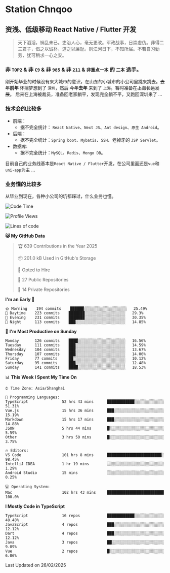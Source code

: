 # Station Chnqoo

## 资浅、低级移动 React Native / Flutter 开发

> 天下滔滔，祸乱未已。吏治人心，毫无更改。军政战事，日崇虚伪。非得二三君子，倡之以诚朴，道之以廉耻。则江河日下，不知所届。不若自习勤劳，犹可稍求一心之安。

### 非 `TOP2` & 非 `C9` & 非 `985` & 非 `211` & `非重点一本` 的 `二本` 选手。

刚开始毕业的时候没有来大城市的意识，在山东的小城市的小公司里跳来跳去。~~去年~~**前年** 怀揣梦想到了 `深圳`，然后 ~~今年~~**去年** 来到了 `上海`。~~暂时准备在上海长远发展~~。
后来在上海被裁员，准备回老家躺平，发现完全躺不平，又跑回深圳来了 ...

### 技术会的比较多

- 前端：
  - 据不完全统计： `React Native`、`Next JS`、`Ant design`、`原生 Android`。
- 后端：
  - 据不完全统计：`Spring boot`、`Mybatis`、`SSH`、老掉牙的 `JSP Servlet`。
- 数据库:
  - 据不完全统计：`MySQL`、`Redis`、`Mongo DB`。

目前自己的业务线基本是`React Native / Flutter`开发，在公司里面还是`vue`和`uni-app`为主 ...

### 业务懂的比较多

从毕业到现在，各种小公司的坑都踩过，什么业务也懂。

<!--START_SECTION:waka-->
![Code Time](http://img.shields.io/badge/Code%20Time-7%2C762%20hrs%2057%20mins-blue)

![Profile Views](http://img.shields.io/badge/Profile%20Views-0-blue)

![Lines of code](https://img.shields.io/badge/From%20Hello%20World%20I%27ve%20Written-314%20Thousand%20lines%20of%20code-blue)

**🐱 My GitHub Data** 

> 🏆 639 Contributions in the Year 2025
 > 
> 📦 201.0 kB Used in GitHub's Storage 
 > 
> 💼 Opted to Hire
 > 
> 📜 27 Public Repositories 
 > 
> 🔑 14 Private Repositories  
 > 
**I'm an Early 🐤** 

```text
🌞 Morning    194 commits    ██████░░░░░░░░░░░░░░░░░░░   25.49% 
🌆 Daytime    223 commits    ███████░░░░░░░░░░░░░░░░░░   29.3% 
🌃 Evening    231 commits    ███████░░░░░░░░░░░░░░░░░░   30.35% 
🌙 Night      113 commits    ███░░░░░░░░░░░░░░░░░░░░░░   14.85%

```
📅 **I'm Most Productive on Sunday** 

```text
Monday       126 commits    ████░░░░░░░░░░░░░░░░░░░░░   16.56% 
Tuesday      111 commits    ███░░░░░░░░░░░░░░░░░░░░░░   14.59% 
Wednesday    104 commits    ███░░░░░░░░░░░░░░░░░░░░░░   13.67% 
Thursday     107 commits    ███░░░░░░░░░░░░░░░░░░░░░░   14.06% 
Friday       77 commits     ██░░░░░░░░░░░░░░░░░░░░░░░   10.12% 
Saturday     95 commits     ███░░░░░░░░░░░░░░░░░░░░░░   12.48% 
Sunday       141 commits    ████░░░░░░░░░░░░░░░░░░░░░   18.53%

```


📊 **This Week I Spent My Time On** 

```text
⌚︎ Time Zone: Asia/Shanghai

💬 Programming Languages: 
TypeScript               52 hrs 43 mins      ████████████░░░░░░░░░░░░░   51.31% 
Vue.js                   15 hrs 36 mins      ███░░░░░░░░░░░░░░░░░░░░░░   15.19% 
Markdown                 15 hrs 17 mins      ███░░░░░░░░░░░░░░░░░░░░░░   14.88% 
JSON                     5 hrs 44 mins       █░░░░░░░░░░░░░░░░░░░░░░░░   5.59% 
Other                    3 hrs 50 mins       █░░░░░░░░░░░░░░░░░░░░░░░░   3.75%

🔥 Editors: 
VS Code                  101 hrs 8 mins      ████████████████████████░   98.45% 
IntelliJ IDEA            1 hr 19 mins        ░░░░░░░░░░░░░░░░░░░░░░░░░   1.29% 
Android Studio           15 mins             ░░░░░░░░░░░░░░░░░░░░░░░░░   0.25%

💻 Operating System: 
Mac                      102 hrs 43 mins     █████████████████████████   100.0%

```

**I Mostly Code in TypeScript** 

```text
TypeScript               16 repos            ████████████░░░░░░░░░░░░░   48.48% 
JavaScript               4 repos             ███░░░░░░░░░░░░░░░░░░░░░░   12.12% 
Dart                     4 repos             ███░░░░░░░░░░░░░░░░░░░░░░   12.12% 
Java                     3 repos             ██░░░░░░░░░░░░░░░░░░░░░░░   9.09% 
Vue                      2 repos             █░░░░░░░░░░░░░░░░░░░░░░░░   6.06%

```



 Last Updated on 26/02/2025
<!--END_SECTION:waka-->

<!---
ChenqiaoStation/ChenqiaoStation is a ✨ special ✨ repository because its `README.md` (this file) appears on your GitHub profile.
You can click the Preview link to take a look at your changes.
--->
